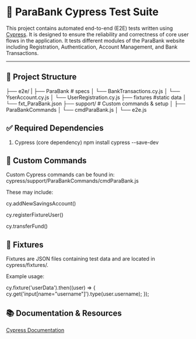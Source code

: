 # 🧪 ParaBank Cypress Test Suite

This project contains automated end-to-end (E2E) tests written using [Cypress](https://www.cypress.io/). It is designed to ensure the reliability and correctness of core user flows in the application.
It tests different modules of the ParaBank website including Registration, Authentication, Account Management, and Bank Transactions.

---

## 📁 Project Structure
├── e2e/ 
| ├── ParaBank # specs
│   └── BankTransactions.cy.js
│   └── YserAccount.cy.js
│   └── UserRegistration.cy.js
├── fixtures #static data
│   └── fxt_ParaBank.json
├── support/ # Custom commands & setup
│ ├── ParaBankCommands
│   └── cmdParaBank.js
│ └── e2e.js


## ✅ Required Dependencies
1. Cypress (core dependency)
  npm install cypress --save-dev


## 🧩 Custom Commands
Custom Cypress commands can be found in:
cypress/support/ParaBankCommands/cmdParaBank.js

These may include:

  cy.addNewSavingsAccount()
	
  cy.registerFixtureUser()
	
  cy.transferFund()


## 📄 Fixtures
Fixtures are JSON files containing test data and are located in cypress/fixtures/.

Example usage:

cy.fixture('userData').then((user) => {
  cy.get('input[name="username"]').type(user.username);
});

## 📚 Documentation & Resources
[Cypress Documentation](https://docs.cypress.io/)


